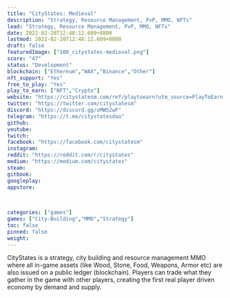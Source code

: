 ```yaml
---
title: "CityStates: Medieval"
description: "Strategy, Resource Management, PvP, MMO, NFTs"
lead: "Strategy, Resource Management, PvP, MMO, NFTs"
date: 2022-02-28T12:48:12.609+0800
lastmod: 2022-02-28T12:48:12.609+0800
draft: false
featuredImage: ["100_citystates-medieval.png"]
score: "47"
status: "Development"
blockchain: ["Ethereum","WAX","Binance","Other"]
nft_support: "Yes"
free_to_play: "Yes"
play_to_earn: ["NFT","Crypto"]
website: "https://citystatesm.com/ref/playtoearn?utm_source=PlayToEarn.net&utm_medium=organic&utm_campaign=gamepage"
twitter: "https://twitter.com/citystatesm"
discord: "https://discord.gg/vMW52wF"
telegram: "https://t.me/citystatesdao"
github: 
youtube: 
twitch: 
facebook: "https://facebook.com/citystatesm"
instagram: 
reddit: "https://reddit.com/r/citystates"
medium: "https://medium.com/citystates"
steam: 
gitbook: 
googleplay: 
appstore: 

  
    
categories: ["games"]
games: ["City-Building","MMO","Strategy"]
toc: false
pinned: false
weight: 
---
```

CityStates is a strategy, city building and resource management MMO where all in-game assets (like Wood, Stone, Food, Weapons, Armor etc) are also issued on a public ledger (blockchain). Players can trade what they gather in the game with other players, creating the first real player driven economy by demand and supply.